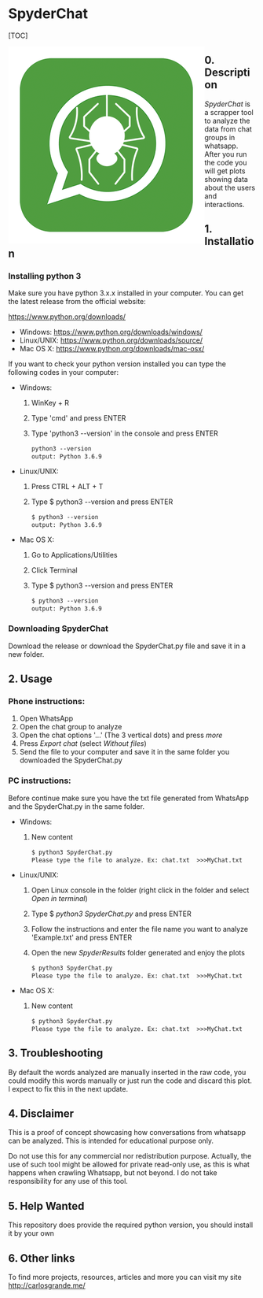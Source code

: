 # SpyderChat

[TOC]

<img src="./Images/SpiderChat_400.png" alt="SpiderChat_400" align="left"/>

## 0. Description

*SpyderChat* is a scrapper tool to analyze the data from chat groups in whatsapp. After you run the code you will get plots showing data about the users and interactions.

## 1. Installation

### Installing python 3

Make sure you have python 3.x.x installed in your computer. You can get the latest release from the official website: 

https://www.python.org/downloads/

- Windows: https://www.python.org/downloads/windows/
- Linux/UNIX: https://www.python.org/downloads/source/
- Mac OS X: https://www.python.org/downloads/mac-osx/



If you want to check your python version installed you can type the following codes in your computer:

- Windows:

  1. WinKey + R

  2. Type 'cmd'  and press ENTER

  3. Type 'python3 --version' in the console and press ENTER

     ```
     python3 --version
     output: Python 3.6.9
     ```

- Linux/UNIX:

  1. Press CTRL + ALT + T

  2. Type $ python3 --version and press ENTER

     ```
     $ python3 --version
     output: Python 3.6.9
     ```

     

- Mac OS X: 

  1. Go to Applications/Utilities

  2. Click Terminal

  3. Type $ python3 --version and press ENTER

     ```
     $ python3 --version
     output: Python 3.6.9
     ```



### Downloading SpyderChat

Download the release or download the SpyderChat.py file and save it in a new folder.



## 2. Usage

### Phone instructions:

1. Open WhatsApp
2. Open the chat group to analyze
3. Open the chat options '...' (The 3 vertical dots) and press *more*
4. Press *Export chat* (select *Without files*)
5. Send the file to your computer and save it in the same folder you downloaded the SpyderChat.py

### PC instructions:

Before continue make sure you have the txt file generated from WhatsApp and the SpyderChat.py in the same folder.

- Windows:

  1. New content

     ```
     $ python3 SpyderChat.py
     Please type the file to analyze. Ex: chat.txt  >>>MyChat.txt
     ```

     

- Linux/UNIX:

  1. Open Linux console in the folder (right click in the folder and select *Open in terminal*)

  2. Type $ *python3 SpyderChat.py* and press ENTER

  3. Follow the instructions and enter the file name you want to analyze 'Example.txt' and press ENTER

  4. Open the new *SpyderResults* folder generated and enjoy the plots

     ```
     $ python3 SpyderChat.py
     Please type the file to analyze. Ex: chat.txt  >>>MyChat.txt
     ```

     

- Mac OS X:

  1. New content

     ```
     $ python3 SpyderChat.py
     Please type the file to analyze. Ex: chat.txt  >>>MyChat.txt
     ```

     

##  3. Troubleshooting

By default the words analyzed are manually inserted in the raw code, you could modify this words manually or just run the code and discard this plot. I expect to fix this in the next update.

## 4. Disclaimer

This is a proof of concept showcasing how conversations from whatsapp can be analyzed. This is intended for educational purpose only.

Do not use this for any commercial nor redistribution purpose. Actually, the use of such tool might be allowed for private read-only use, as this is what happens when crawling Whatsapp, but not beyond. I do not take responsibility for any use of this tool.

## 5. Help Wanted

This repository does provide the required python version, you should install it by your own

## 6. Other links

To find more projects, resources, articles and more you can visit my site http://carlosgrande.me/